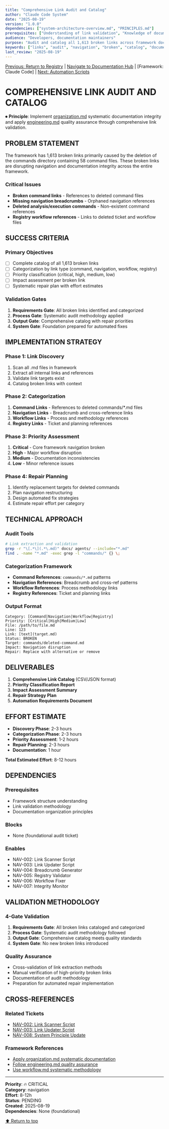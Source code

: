 ```yaml
---
title: "Comprehensive Link Audit and Catalog"
author: "Claude Code System"
date: "2025-08-19"
version: "1.0.0"
dependencies: ["system-architecture-overview.md", "PRINCIPLES.md"]
prerequisites: ["Understanding of link validation", "Knowledge of documentation structure"]
audience: "Developers, documentation maintainers"
purpose: "Audit and catalog all 1,613 broken links across framework documentation"
keywords: ["links", "audit", "navigation", "broken", "catalog", "documentation", "integrity"]
last_review: "2025-08-19"
---
```


[Previous: Return to Registry](../../docs/planning/TICKET_REGISTRY.md) | [Navigate to Documentation Hub](../../docs/index.md) | [Framework: Claude Code] | [Next: Automation Scripts](nav-002-link-scanner-script.md)

# COMPREHENSIVE LINK AUDIT AND CATALOG

⏺ **Principle**: Implement [organization.md](../../docs/principles/organization.md) systematic documentation integrity and apply [engineering.md](../../docs/principles/engineering.md) quality assurance through comprehensive link validation.

## PROBLEM STATEMENT

The framework has 1,613 broken links primarily caused by the deletion of the commands directory containing 58 command files. These broken links are disrupting navigation and documentation integrity across the entire framework.

### Critical Issues
- **Broken command links** - References to deleted command files
- **Missing navigation breadcrumbs** - Orphaned navigation references
- **Deleted analysis/execution commands** - Non-existent command references
- **Registry workflow references** - Links to deleted ticket and workflow files

## SUCCESS CRITERIA

### Primary Objectives
- [ ] Complete catalog of all 1,613 broken links
- [ ] Categorization by link type (command, navigation, workflow, registry)
- [ ] Priority classification (critical, high, medium, low)
- [ ] Impact assessment per broken link
- [ ] Systematic repair plan with effort estimates

### Validation Gates
1. **Requirements Gate**: All broken links identified and categorized
2. **Process Gate**: Systematic audit methodology applied
3. **Output Gate**: Comprehensive catalog with repair priorities
4. **System Gate**: Foundation prepared for automated fixes

## IMPLEMENTATION STRATEGY

### Phase 1: Link Discovery
1. Scan all .md files in framework
2. Extract all internal links and references
3. Validate link targets exist
4. Catalog broken links with context

### Phase 2: Categorization
1. **Command Links** - References to deleted commands/*.md files
2. **Navigation Links** - Breadcrumb and cross-reference links
3. **Workflow Links** - Process and methodology references
4. **Registry Links** - Ticket and planning references

### Phase 3: Priority Assessment
1. **Critical** - Core framework navigation broken
2. **High** - Major workflow disruption
3. **Medium** - Documentation inconsistencies
4. **Low** - Minor reference issues

### Phase 4: Repair Planning
1. Identify replacement targets for deleted commands
2. Plan navigation restructuring
3. Design automated fix strategies
4. Estimate repair effort per category

## TECHNICAL APPROACH

### Audit Tools
```bash
# Link extraction and validation
grep -r "\[.*\](.*\.md)" docs/ agents/ --include="*.md"
find . -name "*.md" -exec grep -l "commands/" {} \;
```

### Categorization Framework
- **Command References**: `commands/*.md` patterns
- **Navigation References**: Breadcrumb and cross-ref patterns
- **Workflow References**: Process methodology links
- **Registry References**: Ticket and planning links

### Output Format
```
Category: [Command|Navigation|Workflow|Registry]
Priority: [Critical|High|Medium|Low]
File: /path/to/file.md
Line: 123
Link: [text](target.md)
Status: BROKEN
Target: commands/deleted-command.md
Impact: Navigation disruption
Repair: Replace with alternative or remove
```

## DELIVERABLES

1. **Comprehensive Link Catalog** (CSV/JSON format)
2. **Priority Classification Report**
3. **Impact Assessment Summary**
4. **Repair Strategy Plan**
5. **Automation Requirements Document**

## EFFORT ESTIMATE

- **Discovery Phase**: 2-3 hours
- **Categorization Phase**: 2-3 hours  
- **Priority Assessment**: 1-2 hours
- **Repair Planning**: 2-3 hours
- **Documentation**: 1 hour

**Total Estimated Effort**: 8-12 hours

## DEPENDENCIES

### Prerequisites
- Framework structure understanding
- Link validation methodology
- Documentation organization principles

### Blocks
- None (foundational audit ticket)

### Enables
- NAV-002: Link Scanner Script
- NAV-003: Link Updater Script
- NAV-004: Breadcrumb Generator
- NAV-005: Registry Validator
- NAV-006: Workflow Fixer
- NAV-007: Integrity Monitor

## VALIDATION METHODOLOGY

### 4-Gate Validation
1. **Requirements Gate**: All broken links cataloged and categorized
2. **Process Gate**: Systematic audit methodology followed
3. **Output Gate**: Comprehensive catalog meets quality standards
4. **System Gate**: No new broken links introduced

### Quality Assurance
- Cross-validation of link extraction methods
- Manual verification of high-priority broken links
- Documentation of audit methodology
- Preparation for automated repair implementation

## CROSS-REFERENCES

### Related Tickets
- [NAV-002: Link Scanner Script](nav-002-link-scanner-script.md)
- [NAV-003: Link Updater Script](nav-003-link-updater-script.md)
- [NAV-008: System Principle Update](nav-008-automated-link-maintenance-principle.md)

### Framework References
- [Apply organization.md systematic documentation](../../docs/principles/organization.md)
- [Follow engineering.md quality assurance](../../docs/principles/engineering.md)
- [Use workflow.md systematic methodology](../../docs/principles/workflow.md)

---

**Priority**: 🔥 CRITICAL  
**Category**: navigation  
**Effort**: 8-12h  
**Status**: PENDING  
**Created**: 2025-08-19  
**Dependencies**: None (foundational)

[⬆ Return to top](#comprehensive-link-audit-and-catalog)